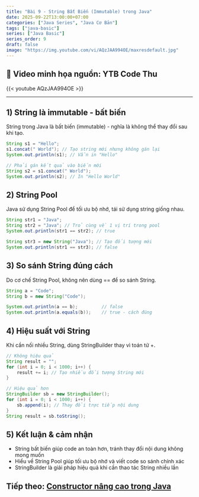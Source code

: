 ```yaml
---
title: "Bài 9 - String Bất Biến (Immutable) trong Java"
date: 2025-09-22T13:00:00+07:00
categories: ["Java Series", "Java Cơ Bản"]
tags: ["java-basic"]
series: ["Java Basic"]
series_order: 9
draft: false
image: "https://img.youtube.com/vi/AQzJAA994OE/maxresdefault.jpg"
---
```


## 🎥 Video minh họa nguồn: YTB Code Thu
{{< youtube AQzJAA994OE >}}

---

## 1) String là immutable - bất biến
String trong Java là bất biến (immutable) - nghĩa là không thể thay đổi sau khi tạo.

```java
String s1 = "Hello";
s1.concat(" World"); // Tạo string mới nhưng không gán lại
System.out.println(s1); // Vẫn in "Hello"

// Phải gán kết quả vào biến mới
String s2 = s1.concat(" World");
System.out.println(s2); // In "Hello World"
```

## 2) String Pool
Java sử dụng String Pool để tối ưu bộ nhớ, tái sử dụng string giống nhau.

```java
String str1 = "Java";
String str2 = "Java"; // Trỏ cùng về 1 vị trí trong pool
System.out.println(str1 == str2); // true

String str3 = new String("Java"); // Tạo đối tượng mới
System.out.println(str1 == str3); // false
```

## 3) So sánh String đúng cách
Do cơ chế String Pool, không nên dùng == để so sánh String.

```java
String a = "Code";
String b = new String("Code");

System.out.println(a == b);         // false
System.out.println(a.equals(b));    // true - cách đúng
```

## 4) Hiệu suất với String
Khi cần nối nhiều String, dùng StringBuilder thay vì toán tử +.

```java
// Không hiệu quả
String result = "";
for (int i = 0; i < 1000; i++) {
    result += i; // Tạo nhiều đối tượng String mới
}

// Hiệu quả hơn
StringBuilder sb = new StringBuilder();
for (int i = 0; i < 1000; i++) {
    sb.append(i); // Thay đổi trực tiếp nội dung
}
String result = sb.toString();
```

## 5) Kết luận & cảm nhận
- String bất biến giúp code an toàn hơn, tránh thay đổi nội dung không mong muốn
- Hiểu về String Pool giúp tối ưu bộ nhớ và viết code so sánh chính xác
- StringBuilder là giải pháp hiệu quả khi cần thao tác String nhiều lần

## Tiếp theo: [Constructor nâng cao trong Java](/Myblog/p/java_constructor_advanced/)